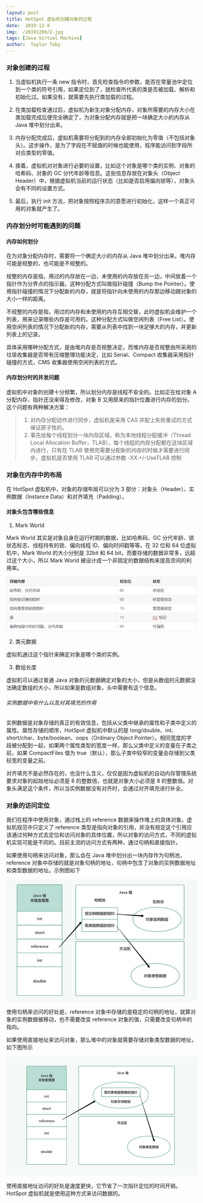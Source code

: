```yaml
---
layout: post
title: HotSpot 虚拟机创建对象的过程
date:  2019-12-9
img:  /20191209/2.jpg
tags: [Java Virtual Machine]
author:  Taylor Toby
---
```




### 对象创建的过程



1. 当虚拟机执行一条 new 指令时，首先检查指令的参数，能否在常量池中定位到一个类的符号引用，如果定位到了，就检查所代表的类是否被加载、解析和初始化过。如果没有，就需要先执行类加载的过程。

2. 在类加载检查通过后，虚拟机为新生对象分配内存，对象所需要的内存大小在类加载完成后便完全确定了，为对象分配内存就是把一块确定大小的内存从 Java 堆中划分出来。

3. 内存分配完成后，虚拟机需要将分配到的内存全部初始化为零值（不包括对象头）。这步操作，是为了字段在不赋值的时候也能使用，程序能访问到字段所对应类型的零值。

4. 接着，虚拟机对对象进行必要的设置，比如这个对象是哪个类的实例、对象的哈希码、对象的 GC 分代年龄等信息。这些信息存放在对象头（Object Header）中，根据虚拟机当前的运行状态（比如是否启用偏向锁等），对象头会有不同的设置方式。

5. 最后，执行 init 方法，把对象按照程序员的意愿进行初始化，这样一个真正可用的对象就产生了。



### 内存划分时可能遇到的问题



#### 内存如何划分


在为对象分配内存时，需要将一个确定大小的内存从 Java 堆中划分出来。堆内存可能是规整的，也可能是不规整的。

规整的内存是指，用过的内存放在一边，未使用的内存放在另一边，中间放着一个指针作为分界点的指示器。这种分配方式叫做指针碰撞（Bump the Pointer）。使用指针碰撞的情况下分配新的内存，就是将指针向未使用的内存那边移动跟对象的大小一样的距离。

不规整的内存是指，用过的内存和未使用的内存互相交替，此时虚拟机会维护一个列表，用来记录哪些内存是可用的。这种分配方式叫做空闲列表（Free List）。使用空闲列表的情况下分配新的内存，需要从列表中找到一块足够大的内存，并更新列表上的记录。

具体采用哪种分配方式，是由堆内存是否规整决定，而堆内存是否规整由所采用的垃圾收集器是否带有压缩整理功能决定，比如 Serial、Compact 收集器采用指针碰撞的方式，CMS 收集器使用空闲列表的方式。



#### 内存划分时的并发问题



虚拟机中对象的创建十分频繁，所以划分内存是线程不安全的。比如正在给对象 A 分配内存，指针还没来得及修改，对象 B 又用原来的指针位置进行内存的划分。这个问题有两种解决方案：


> 1. 对内存分配动作进行同步，虚拟机是采用 CAS 并配上失败重试的方式保证原子性的。
> 2. 事先给每个线程划分一块内存区域，称为本地线程分配缓冲（Thread Local Allocation Buffer，TLAB），每个线程的内存分配都在这块区域内进行，只有在 TLAB 使用完需要分配新的内存的时候才需要进行同步。虚拟机是否使用 TLAB 可以通过参数 -XX:+/-UseTLAB 控制




### 对象在内存中的布局

在 HotSpot 虚拟机中，对象的存储布局可以分为 3 部分：对象头（Header）、实例数据（Instance Data）和对齐填充（Padding）。



#### 对象头包含哪些信息


1. Mark World

Mark World 其实是对象自身在运行时期的数据，比如哈希码、GC 分代年龄、锁状态标志、线程持有的锁、偏向线程 ID、偏向时间戳等等。在 32 位和 64 位虚拟机中，Mark World 的大小分别是 32bit 和 64 bit，而要存储的数据非常多，远超过这个大小，所以 Mark World 被设计成一个非固定的数据结构来提高空间的利用率。

![](../assets/img/20191209/3.png)

2. 类元数据

虚拟机通过这个指针来确定对象是哪个类的实例。

3. 数组长度

虚拟机可以通过普通 Java 对象的元数据确定对象的大小，但是从数组的元数据没法确定数组的大小，所以如果是数组对象，头中需要有这个信息。

###### 实例数据中有什么以及对其填充的作用

实例数据是对象存储的真正的有效信息，包括从父类中继承的属性和子类中定义的属性。属性存储的顺序，HotSpot 虚拟机中默认的是 long/double、int、short/char、byte/boolean、oops（Ordinary Object Pointer）。相同宽度的字段被分配到一起，如果两个属性类型的宽度一样，那么父类中定义的变量在子类之前，如果 CompactFiles 值为 true（默认），那么子类中较窄的变量会存储到父类较宽的变量之前。

对齐填充不是必然存在的，也没什么含义，仅仅是因为虚拟机的自动内存管理系统要求对象的起始地址必须是 8 的整数倍，也就是对象大小必须是 8 的整数倍。对象头满足这个条件，所以当实例数据没有对齐时，会通过对齐填充进行补全。



### 对象的访问定位



我们在程序中使用对象，通过栈上的 reference 数据来操作堆上的具体对象。虚拟机规范中只定义了 reference 类型是指向对象的引用，并没有规定这个引用应该通过何种方式去定位和访问对象的具体位置，所以对象的访问方式，不同的虚拟机实现可能是不同的。目前主流的访问方式有两种，通过句柄和直接指针。



如果使用句柄来访问对象，那么会在 Java 堆中划分出一块内存作为句柄池，reference 对象中存储的就是对象句柄的地址，句柄中包含了对象的实例数据地址和类型数据的地址。示例图如下

![](../assets/img/20191209/0.png)



使用句柄来访问的好处是，reference 对象中存储的是稳定的句柄的地址，就算对象的实例数据被移动，也不需要改变 reference 对象的值，只需要改变句柄中的指向。



如果使用直接地址来访问对象，那么堆中的对象就需要存储对象类型数据的地址，如下图所示

![](../assets/img/20191209/1.png)



使用直接地址访问的好处是速度更快，它节省了一次指针定位的时间开销。HotSpot 虚拟机就是使用这种方式来访问数据的。